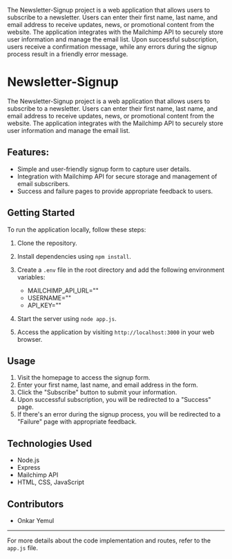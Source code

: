 
The Newsletter-Signup project is a web application that allows users to subscribe to a newsletter. Users can enter their first name, last name, and email address to receive updates, news, or promotional content from the website. The application integrates with the Mailchimp API to securely store user information and manage the email list. Upon successful subscription, users receive a confirmation message, while any errors during the signup process result in a friendly error message.

# Newsletter-Signup

The Newsletter-Signup project is a web application that allows users to subscribe to a newsletter. Users can enter their first name, last name, and email address to receive updates, news, or promotional content from the website. The application integrates with the Mailchimp API to securely store user information and manage the email list.

## Features:

- Simple and user-friendly signup form to capture user details.
- Integration with Mailchimp API for secure storage and management of email subscribers.
- Success and failure pages to provide appropriate feedback to users.

## Getting Started

To run the application locally, follow these steps:

1. Clone the repository.
2. Install dependencies using `npm install`.
3. Create a `.env` file in the root directory and add the following environment variables:

   - MAILCHIMP_API_URL="<Mailchimp API endpoint>"
   - USERNAME="<Your Mailchimp username>"
   - API_KEY="<Your Mailchimp API key>"

4. Start the server using `node app.js`.
5. Access the application by visiting `http://localhost:3000` in your web browser.

## Usage

1. Visit the homepage to access the signup form.
2. Enter your first name, last name, and email address in the form.
3. Click the "Subscribe" button to submit your information.
4. Upon successful subscription, you will be redirected to a "Success" page.
5. If there's an error during the signup process, you will be redirected to a "Failure" page with appropriate feedback.

## Technologies Used

- Node.js
- Express
- Mailchimp API
- HTML, CSS, JavaScript

## Contributors

- Onkar Yemul

---
For more details about the code implementation and routes, refer to the `app.js` file.
